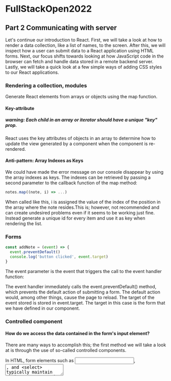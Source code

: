 # FullStackOpen2022

## Part 2 Communicating with server
Let's continue our introduction to React. First, we will take a look at how to render a data collection, like a list of names, to the screen. After this, we will inspect how a user can submit data to a React application using HTML forms. Next, our focus shifts towards looking at how JavaScript code in the browser can fetch and handle data stored in a remote backend server. Lastly, we will take a quick look at a few simple ways of adding CSS styles to our React applications.

### Rendering a collection, modules
Generate React elements from arrays or objects using the map function.

#### Key-attribute
##### warning: Each child in an array or iterator should have a unique "key" prop.
React uses the key attributes of objects in an array to determine how to update the view generated by a component when the component is re-rendered.

#### Anti-pattern: Array Indexes as Keys
We could have made the error message on our console disappear by using the array indexes as keys. The indexes can be retrieved by passing a second parameter to the callback function of the map method:

```javascript
notes.map((note, i) => ...)
```
When called like this, i is assigned the value of the index of the position in the array where the note resides.This is; however, not recommended and can create undesired problems even if it seems to be working just fine. Instead generate a unique id for every item and use it as key when rendering the list.


### Forms
```javascript
const addNote = (event) => {
  event.preventDefault()
  console.log('button clicked', event.target)
}
```
The event parameter is the event that triggers the call to the event handler function:

The event handler immediately calls the event.preventDefault() method, which prevents the default action of submitting a form. The default action would, among other things, cause the page to reload. The target of the event stored is stored in event.target. The target in this case is the form that we have defined in our component.

### Controlled component
#### How do we access the data contained in the form's input element?
There are many ways to accomplish this; the first method we will take a look at is through the use of so-called controlled components.

In HTML, form elements such as <input>, <textarea>, and <select> typically maintain their own state and update it based on user input. In React, mutable state is typically kept in the state property of components, and only updated with setState().

We can combine the two by making the React state be the “single source of truth”. Then the React component that renders a form also controls what happens in that form on subsequent user input. ***An input form element whose value is controlled by React in this way is called a “controlled component”.***

```javascript
const App = (props) => {
  const [notes, setNotes] = useState(props.notes)
  const [newNote, setNewNote] = useState(
    'a new note...'
  ) 

  const addNote = (event) => {
    event.preventDefault()
    console.log('button clicked', event.target)
  }

  return (
    <div>
      <h1>Notes</h1>
      <ul>
        {notes.map(note => 
          <Note key={note.id} note={note} />
        )}
      </ul>
      <form onSubmit={addNote}>
        <input value={newNote} />
        <button type="submit">save</button>
      </form>   
    </div>
  )
}
```

The placeholder text stored as the initial value of the newNote state appears in the input element, but the input text can't be edited.
Since we assigned a piece of the App component's state as the value attribute of the input element, the App component now controls the behavior of the input element.

In order to enable editing of the input element, we have to register an ***event handler that synchronizes the changes made to the input with the component's state:***
```javascript
const App = (props) => {
  const [notes, setNotes] = useState(props.notes)
  const [newNote, setNewNote] = useState(
    'a new note...'
  ) 

  // ...

  const handleNoteChange = (event) => {
    console.log(event.target.value)
    setNewNote(event.target.value)
  }

  return (
    <div>
      <h1>Notes</h1>
      <ul>
        {notes.map(note => 
          <Note key={note.id} note={note} />
        )}
      </ul>
      <form onSubmit={addNote}>
        <input
          value={newNote}
          onChange={handleNoteChange}
        />
        <button type="submit">save</button>
      </form>   
    </div>
  )
}
```

### Getting data from server

#### Axios and promises
The documentation on Mozilla's site states the following about promises:

***A Promise is an object representing the eventual completion or failure of an asynchronous operation.***

In other words, a promise is an object that represents an asynchronous operation. A promise can have three distinct states:

The promise is ***pending***: It means that the final value (one of the following two) is not available yet.

The promise is ***fulfilled***: It means that the operation has been completed and the final value is available, which generally is a successful operation. This state is sometimes also called ***resolved***.

The promise is ***rejected***: It means that an error prevented the final value from being determined, which generally represents a failed operation.

If, and when, we want to access the result of the operation represented by the promise, we must register an event handler to the promise. This is achieved using the method then:

```javascript
const promise = axios.get('http://localhost:3001/notes')

promise.then(response => {
  console.log(response)
})
```

The JavaScript runtime environment calls the callback function registered by the then method providing it with a response object as a parameter. The response object contains all the essential data related to the response of an HTTP GET request, which would include the returned data, status code, and headers.

Storing the promise object in a variable is generally unnecessary, and it's instead common to chain the then method call to the axios method call, so that it follows it directly:

```javascript
axios.get('http://localhost:3001/notes').then(response => {
  const notes = response.data
  console.log(notes)
})
```

The callback function now takes the data contained within the response, stores it in a variable, and prints the notes to the console.

A more readable way to format chained method calls is to place each call on its own line:

```javascript
axios
  .get('http://localhost:3001/notes')
  .then(response => {
    const notes = response.data
    console.log(notes)
  })
```

#### Effect-hooks
As per the official docs:

***The Effect Hook lets you perform side effects on function components. Data fetching, setting up a subscription, and manually changing the DOM in React components are all examples of side effects.***

As such, effect hooks are precisely the right tool to use when fetching data from a server.

```javascript
import { useState, useEffect } from 'react'
import axios from 'axios'
import Note from './components/Note'

const App = () => {
  const [notes, setNotes] = useState([])
  const [newNote, setNewNote] = useState('')
  const [showAll, setShowAll] = useState(true)

  useEffect(() => {
    console.log('effect')
    axios
      .get('http://localhost:3001/notes')
      .then(response => {
        console.log('promise fulfilled')
        setNotes(response.data)
      })
  }, [])
  console.log('render', notes.length, 'notes')

  // ...
}
```

```javascript
const hook = () => {
  console.log('effect')
  axios
    .get('http://localhost:3001/notes')
    .then(response => {
      console.log('promise fulfilled')
      setNotes(response.data)
    })
}

useEffect(hook, [])
```
Now we can see more clearly that the function useEffect actually takes two parameters. The first is a function, the effect itself. According to the documentation:

By default, effects run after every completed render, but you can choose to fire it only when certain values have changed.

So by default the effect is always run after the component has been rendered. In our case, however, we only want to execute the effect along with the first render.

The second parameter of useEffect is used to specify how often the effect is run. If the second parameter is an empty array [], then the effect is only run along with the first render of the component.


### Altering data in server

#### Promises and Errors
A Promise is an object representing the eventual completion or failure of an asynchronous operation.

The catch method can be used to define a handler function at the end of a promise chain, which is called once any promise in the chain throws an error and the promise becomes rejected.
